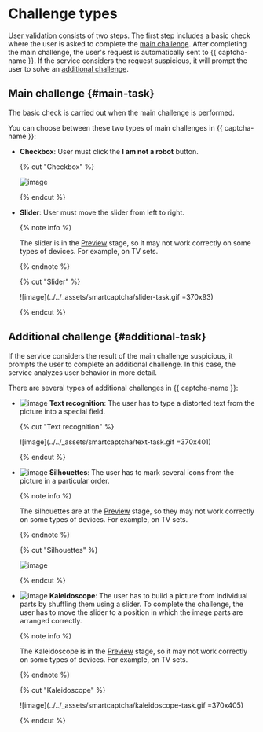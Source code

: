 # Challenge types

[User validation](./validation.md) consists of two steps. The first step includes a basic check where the user is asked to complete the [main challenge](#main-task). After completing the main challenge, the user's request is automatically sent to {{ captcha-name }}. If the service considers the request suspicious, it will prompt the user to solve an [additional challenge](#additional-task).

## Main challenge {#main-task}

The basic check is carried out when the main challenge is performed.

You can choose between these two types of main challenges in {{ captcha-name }}:

* **Checkbox**: User must click the **I am not a robot** button.

   {% cut "Checkbox" %}

   ![image](../../_assets/smartcaptcha/checkbox-task.gif)

   {% endcut %}

* **Slider**: User must move the slider from left to right.

   {% note info %}

   The slider is in the [Preview](../../overview/concepts/launch-stages.md) stage, so it may not work correctly on some types of devices. For example, on TV sets.

   {% endnote %}

   {% cut "Slider" %}

   ![image](../../_assets/smartcaptcha/slider-task.gif =370x93)

   {% endcut %}

## Additional challenge {#additional-task}

If the service considers the result of the main challenge suspicious, it prompts the user to complete an additional challenge. In this case, the service analyzes user behavior in more detail.

There are several types of additional challenges in {{ captcha-name }}:

* ![image](../../_assets/console-icons/text.svg) **Text recognition**: The user has to type a distorted text from the picture into a special field.

   {% cut "Text recognition" %}

   ![image](../../_assets/smartcaptcha/text-task.gif =370x401)

   {% endcut %}

* ![image](../../_assets/console-icons/picture.svg) **Silhouettes**: The user has to mark several icons from the picture in a particular order.

   {% note info %}

   The silhouettes are at the [Preview](../../overview/concepts/launch-stages.md) stage, so they may not work correctly on some types of devices. For example, on TV sets.

   {% endnote %}

   {% cut "Silhouettes" %}

   ![image](../../_assets/smartcaptcha/silhouette-task.gif)

   {% endcut %}

* ![image](../../_assets/console-icons/layout-cells-large.svg) **Kaleidoscope**: The user has to build a picture from individual parts by shuffling them using a slider. To complete the challenge, the user has to move the slider to a position in which the image parts are arranged correctly.

   {% note info %}

   The Kaleidoscope is in the [Preview](../../overview/concepts/launch-stages.md) stage, so it may not work correctly on some types of devices. For example, on TV sets.

   {% endnote %}

   {% cut "Kaleidoscope" %}

   ![image](../../_assets/smartcaptcha/kaleidoscope-task.gif =370x405)

   {% endcut %}
